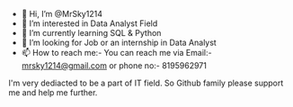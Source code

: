 - 👋 Hi, I’m @MrSky1214
- 👀 I’m interested in Data Analyst Field
- 🌱 I’m currently learning SQL & Python 
- 💞️ I’m looking for Job or an internship in Data Analyst
- 📫 How to reach me:- You can reach me via Email:- mrsky1214@gmail.com or phone no:- 8195962971

I'm very dediacted to be a part of IT field. So Github family please support me and help me further.

<!---
MrSky1214/MrSky1214 is a ✨ special ✨ repository because its `README.md` (this file) appears on your GitHub profile.
You can click the Preview link to take a look at your changes.
--->
